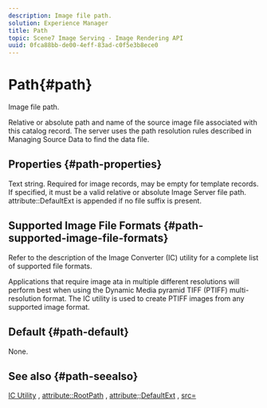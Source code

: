```yaml
---
description: Image file path.
solution: Experience Manager
title: Path
topic: Scene7 Image Serving - Image Rendering API
uuid: 0fca88bb-de00-4eff-83ad-c0f5e3b8ece0
---
```


# Path{#path}

Image file path.

Relative or absolute path and name of the source image file associated with this catalog record. The server uses the path resolution rules described in Managing Source Data to find the data file.

## Properties {#path-properties}

Text string. Required for image records, may be empty for template records. If specified, it must be a valid relative or absolute Image Server file path. attribute::DefaultExt is appended if no file suffix is present.

## Supported Image File Formats {#path-supported-image-file-formats}

Refer to the description of the Image Converter (IC) utility for a complete list of supported file formats.

Applications that require image ata in multiple different resolutions will perform best when using the Dynamic Media pyramid TIFF (PTIFF) multi-resolution format. The IC utility is used to create PTIFF images from any supported image format.

## Default {#path-default}

None.

## See also {#path-seealso}

[IC Utility](/help/aem-is-ir-api/is-api/is-utils/utilities/r-ic.md) , [attribute::RootPath](/help/aem-is-ir-api/is-api/image-catalog/image-serving-api-ref/c-image-catalog-reference/c-attributes-reference/r-rootpath.md) , [attribute;;DefaultExt](/help/aem-is-ir-api/is-api/image-catalog/image-serving-api-ref/c-image-catalog-reference/c-attributes-reference/r-defaultext.md) , [src=](/help/aem-is-ir-api/is-api/http-ref/image-serving-api-ref/c-http-protocol-reference/c-command-reference/r-src.md)

<!-- [attribute::LowerCasePaths]() -->